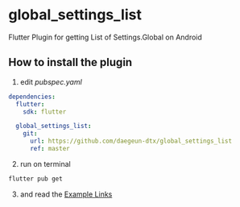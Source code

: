 # global_settings_list

Flutter Plugin for getting List of Settings.Global on Android

## How to install the plugin

1. edit _pubspec.yaml_

```yaml
dependencies:
  flutter:
    sdk: flutter

  global_settings_list:
    git:
      url: https://github.com/daegeun-dtx/global_settings_list
      ref: master
```

2. run on terminal

```bash
flutter pub get
```

3. and read the [Example Links](https://pub.dev/packages/global_settings_list#-example-tab-)

